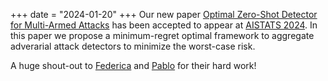 +++
date = "2024-01-20"
+++
Our new paper [Optimal Zero-Shot Detector for Multi-Armed Attacks]() has been accepted to appear at [AISTATS 2024](https://aistats.org/aistats2024/). In this paper we propose a minimum-regret optimal framework to aggregate adverarial attack detectors to minimize the worst-case risk.

A huge shout-out to [Federica](https://fgranese.github.io/) and [Pablo](https://sites.google.com/mila.quebec/pablo-piantanida/home) for their hard work!
